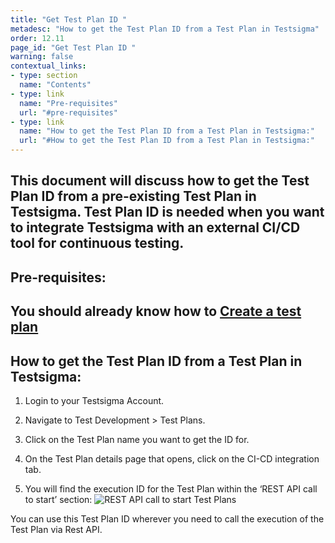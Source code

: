 ```yaml
---
title: "Get Test Plan ID "
metadesc: "How to get the Test Plan ID from a Test Plan in Testsigma"
order: 12.11
page_id: "Get Test Plan ID "
warning: false
contextual_links:
- type: section
  name: "Contents"
- type: link
  name: "Pre-requisites"
  url: "#pre-requisites"
- type: link
  name: "How to get the Test Plan ID from a Test Plan in Testsigma:"
  url: "#How to get the Test Plan ID from a Test Plan in Testsigma:"
---
```

This document will discuss how to get the Test Plan ID from a pre-existing Test Plan in Testsigma. Test Plan ID is needed when you want to integrate Testsigma with an external CI/CD tool for continuous testing. 
---

## **Pre-requisites:**
You should already know how to [Create a test plan](https://testsigma.com/docs/test-management/test-plans/overview/)
---

## **How to get the Test Plan ID from a Test Plan in Testsigma:**
1. Login to your Testsigma Account.

2. Navigate to Test Development > Test Plans.

3. Click on the Test Plan name you want to get the ID for.

4. On the Test Plan details page that opens, click on the CI-CD integration tab. 

5. You will find the execution ID for the Test Plan within the ‘REST API call to start’ section:
![REST API call to start Test Plans](https://docs.testsigma.com/images/get-test-plan-details/rest-api-call-to-start-test-plan.png)

You can use this Test Plan ID wherever you need to call the execution of the Test Plan via Rest API.

